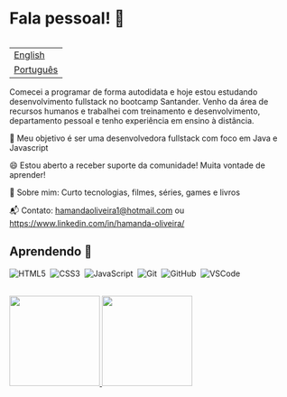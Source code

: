 # Fala pessoal! 👋

<table align="right">
 <tr><td><a href="README_en.md">English</a></td></tr>
 <tr><td><a href="README.md">Português</a></td></tr>
</table>

Comecei a programar de forma autodidata e hoje estou estudando desenvolvimento fullstack no bootcamp Santander. 
Venho da área de recursos humanos e trabalhei com treinamento e desenvolvimento, departamento pessoal e tenho experiência em ensino à distância.


🚀 Meu objetivo é ser uma desenvolvedora fullstack com foco em Java e Javascript

😄 Estou aberto a receber suporte da comunidade! Muita vontade de aprender!

💙 Sobre mim: Curto tecnologias, filmes, séries, games e livros

📬 Contato: hamandaoliveira1@hotmail.com ou https://www.linkedin.com/in/hamanda-oliveira/

## Aprendendo 🚀

![HTML5](https://img.shields.io/badge/HTML5-E34F26.svg?&style=flat&logo=html5&logoColor=white)&nbsp;
![CSS3](https://img.shields.io/badge/CSS3-%231572B6.svg?&style=flat&logo=css3&logoColor=white)&nbsp;
![JavaScript](https://img.shields.io/badge/JAVASCRIPT-323330.svg?&style=flat&logo=javascript&logoColor=%23F7DF1E)&nbsp;
![Git](https://img.shields.io/badge/GIT-%23F05033.svg?&style=flat&logo=git&logoColor=white)&nbsp;
![GitHub](https://img.shields.io/badge/GITHUB-%23121011.svg?&style=flat&logo=github&logoColor=white)&nbsp;
![VSCode](https://img.shields.io/badge/VSCODE-007ACC.svg?&style=flat&logo=visual-studio-code)&nbsp;
<br>
<br>

<div>
  <a href="https://github.com/carolandrade1">
  <img height="160em" src="https://github-readme-stats.vercel.app/api?username=carolandrade1&show_icons=true&theme=default&include_all_commits=true&count_private=true"/>
  <img height="160em" src="https://github-readme-stats.vercel.app/api/top-langs/?username=carolandrade1&layout=compact&langs_count=16&theme=default"/>
<div>



<!---
evilqueensz/evilqueensz is a ✨ special ✨ repository because its `README.md` (this file) appears on your GitHub profile.
You can click the Preview link to take a look at your changes.
--->
